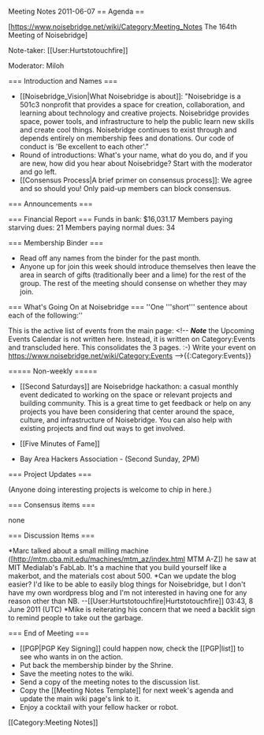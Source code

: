 Meeting Notes 2011-06-07 
 == Agenda ==

[https://www.noisebridge.net/wiki/Category:Meeting_Notes The 164th Meeting of Noisebridge]

Note-taker: [[User:Hurtstotouchfire]]

Moderator: Miloh
 

=== Introduction and Names ===
* [[Noisebridge_Vision|What Noisebridge is about]]: "Noisebridge is a 501c3 nonprofit that provides a space for creation, collaboration, and learning about technology and creative projects. Noisebridge provides space, power tools, and infrastructure to help the public learn new skills and create cool things. Noisebridge continues to exist through and depends entirely on membership fees and donations. Our code of conduct is 'Be excellent to each other'."
* Round of introductions: What's your name, what do you do, and if you are new, how did you hear about Noisebridge? Start with the moderator and go left.
* [[Consensus Process|A brief primer on consensus process]]: We agree and so should you! Only paid-up members can block consensus.

=== Announcements ===

=== Financial Report ===
Funds in bank: $16,031.17
Members paying starving dues: 21
Members paying normal dues: 34

=== Membership Binder ===
* Read off any names from the binder for the past month.
* Anyone up for join this week should introduce themselves then leave the area in search of gifts (traditionally beer and a lime) for the rest of the group. The rest of the meeting should consense on whether they may join.

=== What's Going On at Noisebridge ===
''One '''short''' sentence about each of the following:''

This is the active list of events from the main page:
&lt;!--
***Note*** the Upcoming Events Calendar is not written here. Instead, it is written on Category:Events and transcluded here. This consolidates the 3 pages. :-)
Write your event on https://www.noisebridge.net/wiki/Category:Events
-->{{:Category:Events}}

===== Non-weekly =====
* [[Second Saturdays]] are Noisebridge hackathon:
a casual monthly event
dedicated to working on the space or relevant projects and building
community.  This is a great time to get feedback or help on any projects
you have been considering that center around the space, culture, and
infrastructure of Noisebridge.  You can also help with existing projects
and find out ways to get involved.

* [[Five Minutes of Fame]]
* Bay Area Hackers Association - (Second Sunday, 2PM)

=== Project Updates ===

(Anyone doing interesting projects is welcome to chip in here.)

=== Consensus items ===

none

=== Discussion Items ===

*Marc talked about a small milling machine ([http://mtm.cba.mit.edu/machines/mtm_az/index.html MTM A-Z]) he saw at MIT Medialab's FabLab. It's a machine that you build yourself like a makerbot, and the materials cost about 500. 
*Can we update the blog easier? I'd like to be able to easily blog things for Noisebridge, but I don't have my own wordpress blog and I'm not interested in having one for any reason other than NB. --[[User:Hurtstotouchfire|Hurtstotouchfire]] 03:43, 8 June 2011 (UTC)
*Mike is reiterating his concern that we need a backlit sign to remind people to take out the garbage.

=== End of Meeting ===
* [[PGP|PGP Key Signing]] could happen now, check the [[PGP|list]] to see who wants in on the action.
* Put back the membership binder by the Shrine.
* Save the meeting notes to the wiki.
* Send a copy of the meeting notes to the discussion list.
* Copy the [[Meeting Notes Template]] for next week's agenda and update the main wiki page's link to it.
* Enjoy a cocktail with your fellow hacker or robot.

[[Category:Meeting Notes]]